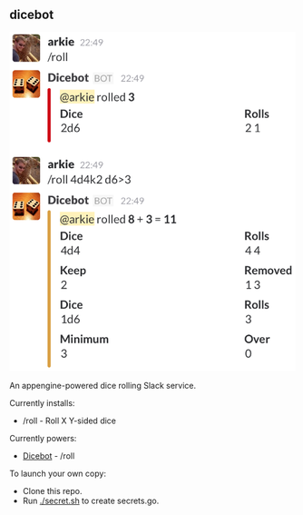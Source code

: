 dicebot
-------

![Preview of roll command](/preview.png)

An appengine-powered dice rolling Slack service.

Currently installs:
- /roll - Roll X Y-sided dice

Currently powers:
- [Dicebot](https://dice-b.appspot.com) - /roll

To launch your own copy:
- Clone this repo.
- Run [./secret.sh](/secret.sh) to create secrets.go.

